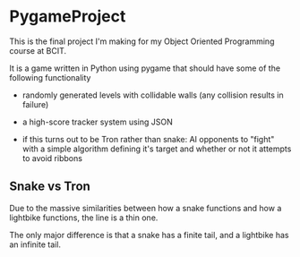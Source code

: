 ﻿# PygameProject
This is the final project I'm making for my Object Oriented Programming course at BCIT.

It is a game written in Python using pygame that should have some of the following functionality

* randomly generated levels with collidable walls (any collision results in failure)

* a high-score tracker system using JSON

* if this turns out to be Tron rather than snake: AI opponents to "fight" with a simple algorithm defining it's target and whether or not it attempts to avoid ribbons

## Snake vs Tron
Due to the massive similarities between how a snake functions and how a lightbike functions, the line is a thin one.

The only major difference is that a snake has a finite tail, and a lightbike has an infinite tail.
